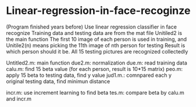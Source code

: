 # Linear-regression-in-face-recoginze
(Program finished years before)
Use linear regression classifier in face recognize
Training data and testing data are from the mat file
Unitiled2 is the main function
The first 10 image of each person is used in training, 
and Unitile2(n) means picking the 11th image of nth person for testing
Result is which person should it be.
All 15 testing pictures are recognized collectedly 

Untitled2.m: main function
due2.m: normalization
due.m: read training data
calu.m: find 15 beta value (for each person, result is 10*15 matrix)
peo.m: apply 15 beta to testing data, find y value
jud1.m.: comnpared each y original testing data, find minimun distance

incr.m: use increment learning to find beta
tes.m: compare beta by calu.m and incr.m
